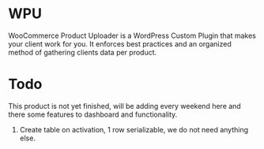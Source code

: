 # WPU
WooCommerce Product Uploader is a WordPress Custom Plugin that makes your client work for you.  It enforces best practices and an organized method of gathering clients data per product.



# Todo
This product is not yet finished, will be adding every weekend here and there some features to dashboard and functionality.
1. Create table on activation, 1 row serializable, we do not need anything else.
